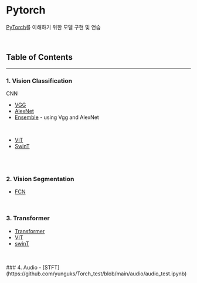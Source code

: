 # **Pytorch**
[PyTorch](https://github.com/pytorch/pytorch)를 이해하기 위한 모델 구현 및 연습

</br>

## Table of Contents
---
### 1. Vision Classification
CNN
- [VGG](https://github.com/yunguks/Torch_test/blob/main/vgg/VGG.py)
- [AlexNet](https://github.com/yunguks/Torch_test/blob/main/vgg/AlexNet.ipynb)   
- [Ensemble](https://github.com/yunguks/Torch_test/blob/main/vgg/Ensemble.ipynb) - using Vgg and AlexNet
 
</br>

- [ViT](https://github.com/yunguks/Torch_test/blob/main/VIT/VIT_example.ipynb)
- [SwinT](https://github.com/yunguks/Torch_test/blob/main/swinT/swinT_test.ipynb)
</br>
</br>   

### 2. Vision Segmentation
- [FCN](https://github.com/yunguks/Torch_test/tree/main/FCN)

</br>

### 3. Transformer
- [Transformer](https://github.com/yunguks/Torch_test/tree/main/Transformer_text)
- [VIT](https://github.com/yunguks/Torch_test/tree/main/VIT)
- [swinT](https://github.com/yunguks/Torch_test/tree/main/swinT)
</br>
</br>   
### 4. Audio
- [STFT](https://github.com/yunguks/Torch_test/blob/main/audio/audio_test.ipynb)